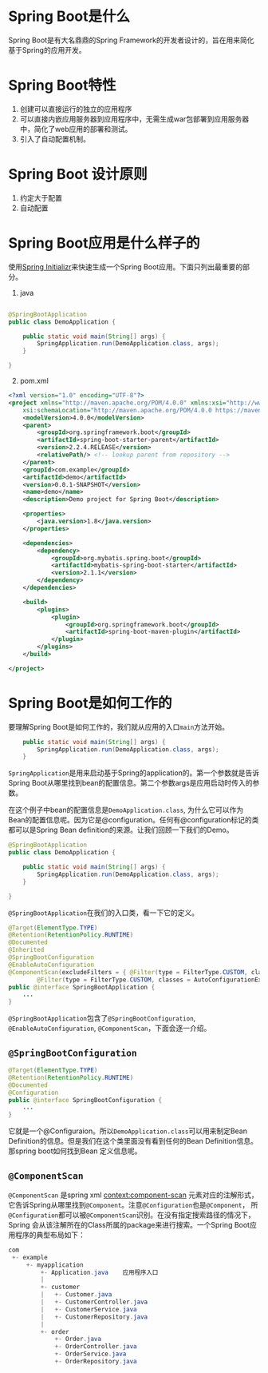 # Spring Boot是什么
Spring Boot是有大名鼎鼎的Spring Framework的开发者设计的，旨在用来简化基于Spring的应用开发。

# Spring Boot特性
1. 创建可以直接运行的独立的应用程序
2. 可以直接内嵌应用服务器到应用程序中，无需生成war包部署到应用服务器中，简化了web应用的部署和测试。
3. 引入了自动配置机制。

# Spring Boot 设计原则
1. 约定大于配置
2. 自动配置

# Spring Boot应用是什么样子的

使用[Spring Initializr](https://start.spring.io/)来快速生成一个Spring Boot应用。下面只列出最重要的部分。
1. java
```java

@SpringBootApplication
public class DemoApplication {

	public static void main(String[] args) {
		SpringApplication.run(DemoApplication.class, args);
	}

}

```

2. pom.xml
```xml
<?xml version="1.0" encoding="UTF-8"?>
<project xmlns="http://maven.apache.org/POM/4.0.0" xmlns:xsi="http://www.w3.org/2001/XMLSchema-instance"
	xsi:schemaLocation="http://maven.apache.org/POM/4.0.0 https://maven.apache.org/xsd/maven-4.0.0.xsd">
	<modelVersion>4.0.0</modelVersion>
	<parent>
		<groupId>org.springframework.boot</groupId>
		<artifactId>spring-boot-starter-parent</artifactId>
		<version>2.2.4.RELEASE</version>
		<relativePath/> <!-- lookup parent from repository -->
	</parent>
	<groupId>com.example</groupId>
	<artifactId>demo</artifactId>
	<version>0.0.1-SNAPSHOT</version>
	<name>demo</name>
	<description>Demo project for Spring Boot</description>

	<properties>
		<java.version>1.8</java.version>
	</properties>

	<dependencies>
		<dependency>
			<groupId>org.mybatis.spring.boot</groupId>
			<artifactId>mybatis-spring-boot-starter</artifactId>
			<version>2.1.1</version>
		</dependency>
	</dependencies>

	<build>
		<plugins>
			<plugin>
				<groupId>org.springframework.boot</groupId>
				<artifactId>spring-boot-maven-plugin</artifactId>
			</plugin>
		</plugins>
	</build>

</project>

```

# Spring Boot是如何工作的
要理解Spring Boot是如何工作的，我们就从应用的入口`main`方法开始。
```java
    public static void main(String[] args) {
		SpringApplication.run(DemoApplication.class, args);
	}
```
`SpringApplication`是用来启动基于Spring的application的。第一个参数就是告诉Spring Boot从哪里找到bean的配置信息。第二个参数args是应用启动时传入的参数。

在这个例子中bean的配置信息是`DemoApplication.class`, 为什么它可以作为Bean的配置信息呢。因为它是@configuration。任何有@configuration标记的类都可以是Spring Bean definition的来源。让我们回顾一下我们的Demo。

```java
@SpringBootApplication
public class DemoApplication {

	public static void main(String[] args) {
		SpringApplication.run(DemoApplication.class, args);
	}

}
```

`@SpringBootApplication`在我们的入口类，看一下它的定义。
```java
@Target(ElementType.TYPE)
@Retention(RetentionPolicy.RUNTIME)
@Documented
@Inherited
@SpringBootConfiguration
@EnableAutoConfiguration
@ComponentScan(excludeFilters = { @Filter(type = FilterType.CUSTOM, classes = TypeExcludeFilter.class),
		@Filter(type = FilterType.CUSTOM, classes = AutoConfigurationExcludeFilter.class) })
public @interface SpringBootApplication {
    ...
}
```
`@SpringBootApplication`包含了`@SpringBootConfiguration`, `@EnableAutoConfiguration`, `@ComponentScan`，下面会逐一介绍。


## `@SpringBootConfiguration`

```java
@Target(ElementType.TYPE)
@Retention(RetentionPolicy.RUNTIME)
@Documented
@Configuration
public @interface SpringBootConfiguration {
    ...
}
```
它就是一个@Configuraion。所以`DemoApplication.class`可以用来制定Bean Definition的信息。但是我们在这个类里面没有看到任何的Bean Definition信息。那spring boot如何找到Bean 定义信息呢。

## `@ComponentScan`
`@ComponentScan` 是spring xml <context:component-scan> 元素对应的注解形式，它告诉Spring从哪里找到`@Component`。注意`@Configuration`也是`@Component`， 所`@Configuration`都可以被`@ComponentScan`识别。在没有指定搜索路径的情况下，Spring 会从该注解所在的Class所属的package来进行搜索。一个Spring Boot应用程序的典型布局如下：

```java
com
 +- example
     +- myapplication
         +- Application.java    应用程序入口
         |
         +- customer
         |   +- Customer.java
         |   +- CustomerController.java
         |   +- CustomerService.java
         |   +- CustomerRepository.java
         |
         +- order
             +- Order.java
             +- OrderController.java
             +- OrderService.java
             +- OrderRepository.java
```